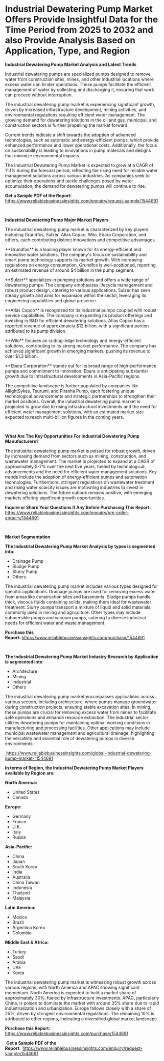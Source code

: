 <p><h1>Industrial Dewatering Pump Market Offers Provide Insightful Data for the Time Period from 2025 to 2032 and also Provide Analysis Based on Application, Type, and Region</h1></p><p><strong>Industrial Dewatering Pump Market Analysis and Latest Trends</strong></p>
<p><p>Industrial dewatering pumps are specialized pumps designed to remove water from construction sites, mines, and other industrial locations where excess water can hinder operations. These pumps facilitate the efficient management of water by collecting and discharging it, ensuring that work can proceed without interruption. </p><p>The industrial dewatering pump market is experiencing significant growth, driven by increased infrastructure development, mining activities, and environmental regulations requiring efficient water management. The growing demand for dewatering solutions in the oil and gas, municipal, and construction sectors is further propelling the market forward. </p><p>Current trends indicate a shift towards the adoption of advanced technologies, such as automatic and energy-efficient pumps, which provide enhanced performance and lower operational costs. Additionally, the focus on sustainability is leading to innovations in pump materials and designs that minimize environmental impacts. </p><p>The Industrial Dewatering Pump Market is expected to grow at a CAGR of 11.1% during the forecast period, reflecting the rising need for reliable water management solutions across various industries. As companies seek to optimize their operations and tackle challenges posed by water accumulation, the demand for dewatering pumps will continue to rise.</p></p>
<p><strong>Get a Sample PDF of the Report:&nbsp;</strong> <a href="https://www.reliablebusinessinsights.com/enquiry/request-sample/1544691?utm_campaign=2301&utm_medium=2&utm_source=Github&utm_content=ia&utm_term=16042025&utm_id=industrial-dewatering-pump">https://www.reliablebusinessinsights.com/enquiry/request-sample/1544691</a></p>
<p>&nbsp;</p>
<p><strong>Industrial Dewatering Pump Major Market Players</strong></p>
<p><p>The industrial dewatering pump market is characterized by key players including Grundfos, Sulzer, Atlas Copco, Wilo, Ebara Corporation, and others, each contributing distinct innovations and competitive advantages.</p><p>**Grundfos** is a leading player known for its energy-efficient and innovative water solutions. The company's focus on sustainability and smart pump technology supports its market growth. With increasing regulations on energy consumption, Grundfos is well-positioned, reporting an estimated revenue of around $4 billion in the pump segment.</p><p>**Sulzer** specializes in pumping solutions and offers a wide range of dewatering pumps. The company emphasizes lifecycle management and robust product design, catering to various applications. Sulzer has seen steady growth and aims for expansion within the sector, leveraging its engineering capabilities and global presence.</p><p>**Atlas Copco** is recognized for its industrial pumps coupled with robust service capabilities. The company is expanding its product offerings and investing in R&D for efficient dewatering solutions. Atlas Copco has a reported revenue of approximately $12 billion, with a significant portion attributed to its pump division.</p><p>**Wilo** focuses on cutting-edge technology and energy-efficient solutions, contributing to its strong market performance. The company has achieved significant growth in emerging markets, pushing its revenue to over $1.3 billion.</p><p>**Ebara Corporation** stands out for its broad range of high-performance pumps and commitment to innovation. Ebara is anticipating substantial growth due to infrastructural developments in Asia-Pacific regions.</p><p>The competitive landscape is further populated by companies like AllightSykes, Tsurumi, and Piranha Pump, each fostering unique technological advancements and strategic partnerships to strengthen their market positions. Overall, the industrial dewatering pump market is projected to grow due to rising infrastructural investments and the need for efficient water management solutions, with an estimated market size expected to reach multi-billion figures in the coming years.</p></p>
<p>&nbsp;</p>
<p><strong>What Are The Key Opportunities For Industrial Dewatering Pump Manufacturers?</strong></p>
<p><p>The industrial dewatering pump market is poised for robust growth, driven by increasing demand from sectors such as mining, construction, and wastewater management. The market is projected to expand at a CAGR of approximately 5-7% over the next five years, fueled by technological advancements and the need for efficient water management solutions. Key trends include the adoption of energy-efficient pumps and automation technologies. Furthermore, stringent regulations on wastewater treatment and rising water scarcity issues are motivating industries to invest in dewatering solutions. The future outlook remains positive, with emerging markets offering significant growth opportunities.</p></p>
<p><strong>Inquire or Share Your Questions If Any Before Purchasing This Report:</strong> <a href="https://www.reliablebusinessinsights.com/enquiry/pre-order-enquiry/1544691?utm_campaign=2301&utm_medium=2&utm_source=Github&utm_content=ia&utm_term=16042025&utm_id=industrial-dewatering-pump">https://www.reliablebusinessinsights.com/enquiry/pre-order-enquiry/1544691</a></p>
<p>&nbsp;</p>
<p><strong>Market Segmentation</strong></p>
<p><strong>The Industrial Dewatering Pump Market Analysis by types is segmented into:</strong></p>
<p><ul><li>Drainage Pump</li><li>Sludge Pump</li><li>Slurry Pump</li><li>Others</li></ul></p>
<p><p>The industrial dewatering pump market includes various types designed for specific applications. Drainage pumps are used for removing excess water from areas like construction sites and basements. Sludge pumps handle thick, viscous fluids containing solids, making them ideal for wastewater treatment. Slurry pumps transport a mixture of liquid and solid materials, commonly used in mining and agriculture. Other types may include submersible pumps and vacuum pumps, catering to diverse industrial needs for efficient water and waste management.</p></p>
<p><strong>Purchase this Report:&nbsp;</strong><a href="https://www.reliablebusinessinsights.com/purchase/1544691?utm_campaign=2301&utm_medium=2&utm_source=Github&utm_content=ia&utm_term=16042025&utm_id=industrial-dewatering-pump">https://www.reliablebusinessinsights.com/purchase/1544691</a></p>
<p>&nbsp;</p>
<p><strong>The Industrial Dewatering Pump Market Industry Research by Application is segmented into:</strong></p>
<p><ul><li>Architecture</li><li>Mining</li><li>Industrial</li><li>Others</li></ul></p>
<p><p>The industrial dewatering pump market encompasses applications across various sectors, including architecture, where pumps manage groundwater during construction projects, ensuring stable excavation sites. In mining, these pumps are crucial for removing excess water from mines to facilitate safe operations and enhance resource extraction. The industrial sector utilizes dewatering pumps for maintaining optimal working conditions in manufacturing and processing facilities. Other applications may include municipal wastewater management and agricultural drainage, highlighting the versatility and essential role of dewatering pumps in diverse environments.</p></p>
<p><a href="https://www.reliablebusinessinsights.com/global-industrial-dewatering-pump-market-r1544691?utm_campaign=2301&utm_medium=2&utm_source=Github&utm_content=ia&utm_term=16042025&utm_id=industrial-dewatering-pump">&nbsp;https://www.reliablebusinessinsights.com/global-industrial-dewatering-pump-market-r1544691</a></p>
<p><strong>In terms of Region, the Industrial Dewatering Pump Market Players available by Region are:</strong></p>
<p>
    <p> <strong> North America: </strong>
        <ul>
            <li>United States</li>
            <li>Canada</li>
        </ul>
        </p> 
    <p> <strong> Europe: </strong>
        <ul>
            <li>Germany</li>
            <li>France</li>
            <li>U.K.</li>
            <li>Italy</li>
            <li>Russia</li>
        </ul>
        </p> 
    <p> <strong> Asia-Pacific: </strong>
        <ul>
            <li>China</li>
            <li>Japan</li>
            <li>South Korea</li>
            <li>India</li>
            <li>Australia</li>
            <li>China Taiwan</li>
            <li>Indonesia</li>
            <li>Thailand</li>
            <li>Malaysia</li>
        </ul>
        </p> 
    <p> <strong> Latin America: </strong>
        <ul>
            <li>Mexico</li>
            <li>Brazil</li>
            <li>Argentina Korea</li>
            <li>Colombia</li>
        </ul>
        </p> 
    <p> <strong> Middle East & Africa: </strong>
        <ul>
            <li>Turkey</li>
            <li>Saudi</li>
            <li>Arabia</li>
            <li>UAE</li>
            <li>Korea</li>
        </ul>
    </p>
    </p>
<p><p>The industrial dewatering pump market is witnessing robust growth across various regions, with North America and APAC showing significant momentum. North America is expected to hold a market share of approximately 30%, fueled by infrastructure investments. APAC, particularly China, is poised to dominate the market with around 35% share due to rapid industrialization and urbanization. Europe follows closely with a share of 25%, driven by stringent environmental regulations. The remaining 10% is attributed to other regions, indicating a diversified global market landscape.</p></p>
<p><strong>Purchase this Report: </strong><a href="https://www.reliablebusinessinsights.com/purchase/1544691?utm_campaign=2301&utm_medium=2&utm_source=Github&utm_content=ia&utm_term=16042025&utm_id=industrial-dewatering-pump">https://www.reliablebusinessinsights.com/purchase/1544691</a></p>
<p>&nbsp;<strong>Get a Sample PDF of the Report:&nbsp;&nbsp;</strong><a href="https://www.reliablebusinessinsights.com/enquiry/request-sample/1544691?utm_campaign=2301&utm_medium=2&utm_source=Github&utm_content=ia&utm_term=16042025&utm_id=industrial-dewatering-pump">https://www.reliablebusinessinsights.com/enquiry/request-sample/1544691</a></p>
<p><strong></strong></p>
<p><p></p><p></p><p></p></p>
